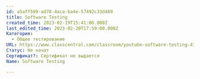 ```yaml
---
id: a5aff599-ad78-4aca-ba4e-57492c33d489
title: Software Testing
created_time: 2023-02-19T15:41:00.000Z
last_edited_time: 2023-02-20T17:59:00.000Z
Категория:
  - Общее тестирование
URL: https://www.classcentral.com/classroom/youtube-software-testing-47402
Статус: Не начат
Сертификат?: Сертификат не выдается
Name: Software Testing

---
```

